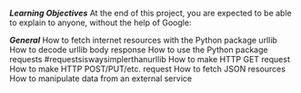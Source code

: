 **_Learning Objectives_**
At the end of this project, you are expected to be able to explain to anyone, without the help of Google:

**_General_**
How to fetch internet resources with the Python package urllib
How to decode urllib body response
How to use the Python package requests #requestsiswaysimplerthanurllib
How to make HTTP GET request
How to make HTTP POST/PUT/etc. request
How to fetch JSON resources
How to manipulate data from an external service

